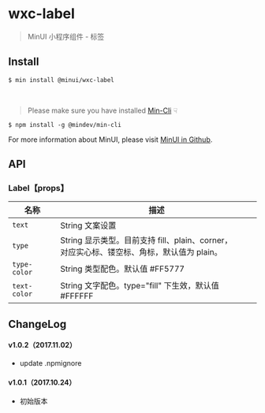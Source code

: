 # wxc-label

> MinUI 小程序组件 - 标签

## Install

``` bash
$ min install @minui/wxc-label
```

<br/>

> Please make sure you have installed [Min-Cli](https://github.com/meili/min-cli) ☟

```
$ npm install -g @mindev/min-cli
```

For more information about MinUI, please visit [MinUI in Github](https://github.com/meili/minui).

## API

### Label【props】

| 名称                  | 描述                         |
|----------------------|------------------------------|
|`text`           | String 文案设置 |
|`type`         | String 显示类型。目前支持 fill、plain、corner，<br/> 对应实心标、镂空标、角标，默认值为 plain。|
|`type-color`         | String 类型配色。默认值 #FF5777 |
|`text-color`         | String 文字配色。type="fill" 下生效，默认值 #FFFFFF |

##  ChangeLog

#### v1.0.2（2017.11.02）

- update .npmignore

#### v1.0.1（2017.10.24）

- 初始版本
